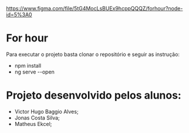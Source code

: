https://www.figma.com/file/5tG4MocLsBUEx9hcppQQQZ/forhour?node-id=5%3A0

# For hour

Para executar o projeto basta clonar o repositório e seguir as instrução:

- npm install
- ng serve --open

# Projeto desenvolvido pelos alunos:

- Victor Hugo Baggio Alves;
- Jonas Costa Silva;
- Matheus Ekcel;
